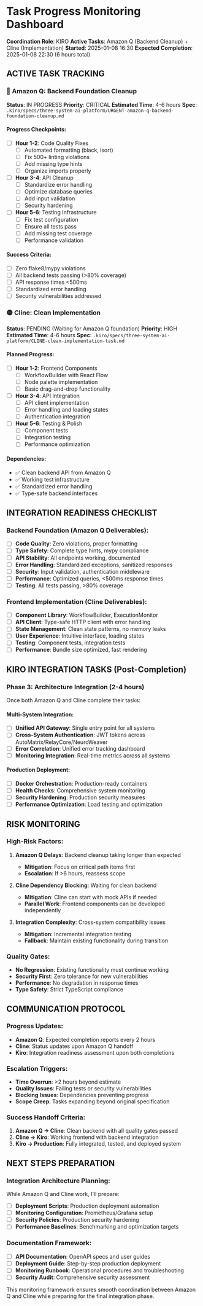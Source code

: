 # Task Progress Monitoring Dashboard

**Coordination Role**: KIRO
**Active Tasks**: Amazon Q (Backend Cleanup) + Cline (Implementation)
**Started**: 2025-01-08 16:30
**Expected Completion**: 2025-01-08 22:30 (6 hours total)

## ACTIVE TASK TRACKING

### 🔴 Amazon Q: Backend Foundation Cleanup

**Status**: IN PROGRESS
**Priority**: CRITICAL
**Estimated Time**: 4-6 hours
**Spec**: `.kiro/specs/three-system-ai-platform/URGENT-amazon-q-backend-foundation-cleanup.md`

#### Progress Checkpoints:

- [ ] **Hour 1-2**: Code Quality Fixes
  - [ ] Automated formatting (black, isort)
  - [ ] Fix 500+ linting violations
  - [ ] Add missing type hints
  - [ ] Organize imports properly

- [ ] **Hour 3-4**: API Cleanup
  - [ ] Standardize error handling
  - [ ] Optimize database queries
  - [ ] Add input validation
  - [ ] Security hardening

- [ ] **Hour 5-6**: Testing Infrastructure
  - [ ] Fix test configuration
  - [ ] Ensure all tests pass
  - [ ] Add missing test coverage
  - [ ] Performance validation

#### Success Criteria:

- [ ] Zero flake8/mypy violations
- [ ] All backend tests passing (>80% coverage)
- [ ] API response times <500ms
- [ ] Standardized error handling
- [ ] Security vulnerabilities addressed

### 🟡 Cline: Clean Implementation

**Status**: PENDING (Waiting for Amazon Q foundation)
**Priority**: HIGH
**Estimated Time**: 4-6 hours
**Spec**: `.kiro/specs/three-system-ai-platform/CLINE-clean-implementation-task.md`

#### Planned Progress:

- [ ] **Hour 1-2**: Frontend Components
  - [ ] WorkflowBuilder with React Flow
  - [ ] Node palette implementation
  - [ ] Basic drag-and-drop functionality

- [ ] **Hour 3-4**: API Integration
  - [ ] API client implementation
  - [ ] Error handling and loading states
  - [ ] Authentication integration

- [ ] **Hour 5-6**: Testing & Polish
  - [ ] Component tests
  - [ ] Integration testing
  - [ ] Performance optimization

#### Dependencies:

- ✅ Clean backend API from Amazon Q
- ✅ Working test infrastructure
- ✅ Standardized error handling
- ✅ Type-safe backend interfaces

## INTEGRATION READINESS CHECKLIST

### Backend Foundation (Amazon Q Deliverables):

- [ ] **Code Quality**: Zero violations, proper formatting
- [ ] **Type Safety**: Complete type hints, mypy compliance
- [ ] **API Stability**: All endpoints working, documented
- [ ] **Error Handling**: Standardized exceptions, sanitized responses
- [ ] **Security**: Input validation, authentication middleware
- [ ] **Performance**: Optimized queries, <500ms response times
- [ ] **Testing**: All tests passing, >80% coverage

### Frontend Implementation (Cline Deliverables):

- [ ] **Component Library**: WorkflowBuilder, ExecutionMonitor
- [ ] **API Client**: Type-safe HTTP client with error handling
- [ ] **State Management**: Clean state patterns, no memory leaks
- [ ] **User Experience**: Intuitive interface, loading states
- [ ] **Testing**: Component tests, integration tests
- [ ] **Performance**: Bundle size optimized, fast rendering

## KIRO INTEGRATION TASKS (Post-Completion)

### Phase 3: Architecture Integration (2-4 hours)

Once both Amazon Q and Cline complete their tasks:

#### Multi-System Integration:

- [ ] **Unified API Gateway**: Single entry point for all systems
- [ ] **Cross-System Authentication**: JWT tokens across AutoMatrix/RelayCore/NeuroWeaver
- [ ] **Error Correlation**: Unified error tracking dashboard
- [ ] **Monitoring Integration**: Real-time metrics across all systems

#### Production Deployment:

- [ ] **Docker Orchestration**: Production-ready containers
- [ ] **Health Checks**: Comprehensive system monitoring
- [ ] **Security Hardening**: Production security measures
- [ ] **Performance Optimization**: Load testing and optimization

## RISK MONITORING

### High-Risk Factors:

1. **Amazon Q Delays**: Backend cleanup taking longer than expected
   - **Mitigation**: Focus on critical path items first
   - **Escalation**: If >6 hours, reassess scope

2. **Cline Dependency Blocking**: Waiting for clean backend
   - **Mitigation**: Cline can start with mock APIs if needed
   - **Parallel Work**: Frontend components can be developed independently

3. **Integration Complexity**: Cross-system compatibility issues
   - **Mitigation**: Incremental integration testing
   - **Fallback**: Maintain existing functionality during transition

### Quality Gates:

- **No Regression**: Existing functionality must continue working
- **Security First**: Zero tolerance for new vulnerabilities
- **Performance**: No degradation in response times
- **Type Safety**: Strict TypeScript compliance

## COMMUNICATION PROTOCOL

### Progress Updates:

- **Amazon Q**: Expected completion reports every 2 hours
- **Cline**: Status updates upon Amazon Q handoff
- **Kiro**: Integration readiness assessment upon both completions

### Escalation Triggers:

- **Time Overrun**: >2 hours beyond estimate
- **Quality Issues**: Failing tests or security vulnerabilities
- **Blocking Issues**: Dependencies preventing progress
- **Scope Creep**: Tasks expanding beyond original specification

### Success Handoff Criteria:

1. **Amazon Q → Cline**: Clean backend with all quality gates passed
2. **Cline → Kiro**: Working frontend with backend integration
3. **Kiro → Production**: Fully integrated, tested, and deployed system

## NEXT STEPS PREPARATION

### Integration Architecture Planning:

While Amazon Q and Cline work, I'll prepare:

- [ ] **Deployment Scripts**: Production deployment automation
- [ ] **Monitoring Configuration**: Prometheus/Grafana setup
- [ ] **Security Policies**: Production security hardening
- [ ] **Performance Baselines**: Benchmarking and optimization targets

### Documentation Framework:

- [ ] **API Documentation**: OpenAPI specs and user guides
- [ ] **Deployment Guide**: Step-by-step production deployment
- [ ] **Monitoring Runbook**: Operational procedures and troubleshooting
- [ ] **Security Audit**: Comprehensive security assessment

This monitoring framework ensures smooth coordination between Amazon Q and Cline while preparing for the final integration phase.
